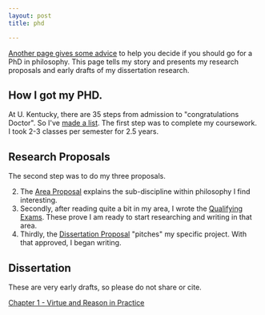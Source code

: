 ```yaml
---
layout: post
title: phd

--- 
```



[Another page gives some advice](http://circularreason.github.io/phd-how-to) to help you decide if you should go for a PhD in philosophy. This page tells my story and presents my research proposals and early drafts of my dissertation research.

## How I got my PHD. 

At U. Kentucky, there are 35 steps from admission to "congratulations Doctor". So I've [made a list](https://docs.google.com/spreadsheets/d/1RqZIRaApZnbUcbipRMALKwz1FTuKLeRoB529OZpdbeA/edit?usp=sharing). The first step was to complete my coursework. I took 2-3 classes per semester for 2.5 years. 



## Research Proposals ##
The second step was to do my three proposals. 

2. The [Area Proposal](https://drive.google.com/file/d/0B0CYQDZ8AWu8eHVtdkY5RVFVbWs/view) explains the sub-discipline within philosophy I find interesting. 
3. Secondly, after reading quite a bit in my area, I wrote the [Qualifying Exams](https://drive.google.com/file/d/0B0CYQDZ8AWu8Y21MZnVxR1g3cFU/view). These prove I am ready to start researching and writing in that area. 
4. Thirdly, the [Dissertation Proposal](https://drive.google.com/file/d/0B0CYQDZ8AWu8ZWpPVG5lS2V4RGM/view) "pitches" my specific project. With that approved, I began writing. 


## Dissertation

These are very early drafts, so please do not share or cite. 

[Chapter 1 - Virtue and Reason in Practice](https://drive.google.com/file/d/0B0CYQDZ8AWu8TUVZWkthNFlGMVE/view) 



